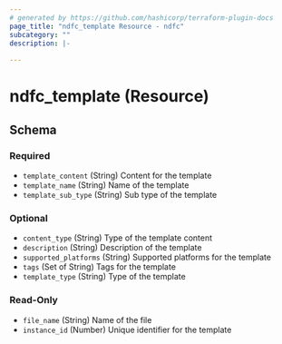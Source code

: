 ```yaml
---
# generated by https://github.com/hashicorp/terraform-plugin-docs
page_title: "ndfc_template Resource - ndfc"
subcategory: ""
description: |-
  
---
```


# ndfc_template (Resource)





<!-- schema generated by tfplugindocs -->
## Schema

### Required

- `template_content` (String) Content for the template
- `template_name` (String) Name of the template
- `template_sub_type` (String) Sub type of the template

### Optional

- `content_type` (String) Type of the template content
- `description` (String) Description of the template
- `supported_platforms` (String) Supported platforms for the template
- `tags` (Set of String) Tags for the template
- `template_type` (String) Type of the template

### Read-Only

- `file_name` (String) Name of the file
- `instance_id` (Number) Unique identifier for the template
